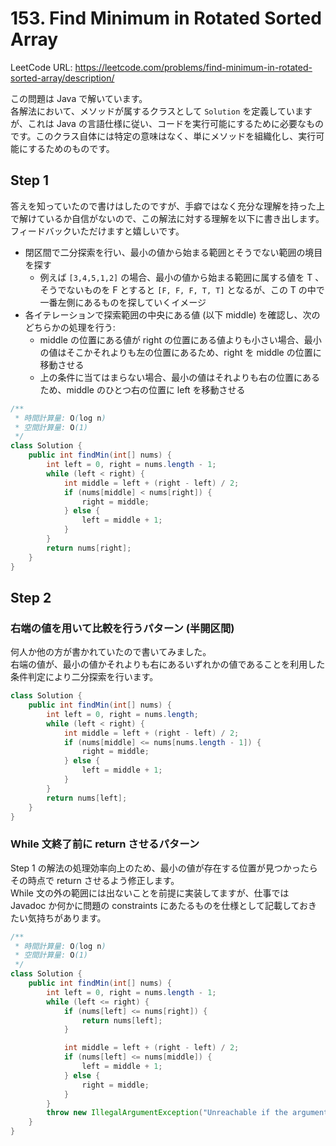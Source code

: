 # 153. Find Minimum in Rotated Sorted Array

LeetCode URL: https://leetcode.com/problems/find-minimum-in-rotated-sorted-array/description/

この問題は Java で解いています。  
各解法において、メソッドが属するクラスとして `Solution` を定義していますが、これは Java の言語仕様に従い、コードを実行可能にするために必要なものです。このクラス自体には特定の意味はなく、単にメソッドを組織化し、実行可能にするためのものです。

## Step 1

答えを知っていたので書けはしたのですが、手癖ではなく充分な理解を持った上で解けているか自信がないので、この解法に対する理解を以下に書き出します。フィードバックいただけますと嬉しいです。

- 閉区間で二分探索を行い、最小の値から始まる範囲とそうでない範囲の境目を探す
    - 例えば `[3,4,5,1,2]` の場合、最小の値から始まる範囲に属する値を T 、そうでないものを F とすると `[F, F, F, T, T]` となるが、この T の中で一番左側にあるものを探していくイメージ
- 各イテレーションで探索範囲の中央にある値 (以下 middle) を確認し、次のどちらかの処理を行う:
    - middle の位置にある値が right の位置にある値よりも小さい場合、最小の値はそこかそれよりも左の位置にあるため、right を middle の位置に移動させる
    - 上の条件に当てはまらない場合、最小の値はそれよりも右の位置にあるため、middle のひとつ右の位置に left を移動させる

```java
/**
 * 時間計算量: O(log n)
 * 空間計算量: O(1)
 */
class Solution {
    public int findMin(int[] nums) {
        int left = 0, right = nums.length - 1;
        while (left < right) {
            int middle = left + (right - left) / 2;
            if (nums[middle] < nums[right]) {
                right = middle;
            } else {
                left = middle + 1;
            }
        }
        return nums[right];
    }
}
```

## Step 2

### 右端の値を用いて比較を行うパターン (半開区間)

何人か他の方が書かれていたので書いてみました。  
右端の値が、最小の値かそれよりも右にあるいずれかの値であることを利用した条件判定により二分探索を行います。

```java
class Solution {
    public int findMin(int[] nums) {
        int left = 0, right = nums.length;
        while (left < right) {
            int middle = left + (right - left) / 2;
            if (nums[middle] <= nums[nums.length - 1]) {
                right = middle;
            } else {
                left = middle + 1;
            }
        }
        return nums[left];
    }
}
```

### While 文終了前に return させるパターン

Step 1 の解法の処理効率向上のため、最小の値が存在する位置が見つかったらその時点で return させるよう修正します。  
While 文の外の範囲には出ないことを前提に実装してますが、仕事では Javadoc か何かに問題の constraints にあたるものを仕様として記載しておきたい気持ちがあります。

```java
/**
 * 時間計算量: O(log n)
 * 空間計算量: O(1)
 */
class Solution {
    public int findMin(int[] nums) {
        int left = 0, right = nums.length - 1;
        while (left <= right) {
            if (nums[left] <= nums[right]) {
                return nums[left];
            }

            int middle = left + (right - left) / 2;
            if (nums[left] <= nums[middle]) {
                left = middle + 1;
            } else {
                right = middle;
            }
        }
        throw new IllegalArgumentException("Unreachable if the argument is valid");
    }
}
```
